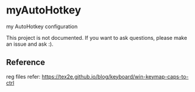 # myAutoHotkey
my AutoHotkey configuration

This project is not documented. If you want to ask questions, please make an issue and ask :).

## Reference
reg files refer:
https://tex2e.github.io/blog/keyboard/win-keymap-caps-to-ctrl
